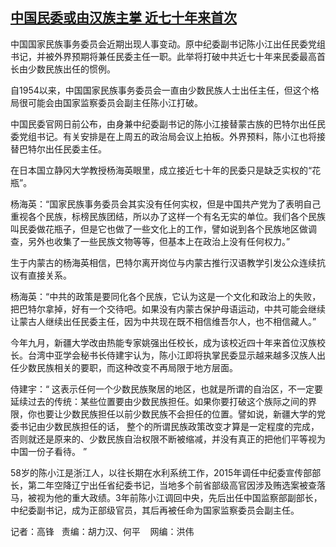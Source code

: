 <!--1608224236000-->
[中国民委或由汉族主掌    近七十年来首次](https://www.rfa.org/mandarin/yataibaodao/shaoshuminzu/gf1-12172020113833.html)
------

<p></p><p>中国国家民族事务委员会近期出现人事变动。原中纪委副书记陈小江出任民委党组书记，并被外界预期将兼任民委主任一职。此举将打破中共近七十<span></span><span>年来民委最高首长由少数民族出任的惯例。</span></p><p><span>自</span><span>1954</span><span>以来，中国国家民族事务委员会一直由少数民族人士出任主任，但这个格局很可能会由国家监察委员会副主任陈小江打破。</span></p><p><span>中国民委官网日前公布，由身兼中纪委副书记的陈小江接替蒙古族的巴特尔出任民委党组书记。有关安排是在上周五的政治局会议上拍板。外界预料，陈小江也将接替巴特尔出任民委主任。</span></p><p><span>在日本国立静冈大学教授杨海英眼里，成立接近七十</span><span></span><span>年的民委只是缺乏实权的</span><span>“</span><span>花瓶</span><span>”</span><span>。</span></p><p><span>杨海英：</span><span>“</span><span>国家民族事务委员会其实没有任何实权，但是中国共产党为了表明自己重视各个民族，标榜民族团结，所以办了这样一个有名无实的单位。我们各个民族叫民委做花瓶子，但是它也做了一些文化上的工作，譬如说到各个民族地区做调查，另外也收集了一些民族文物等等，但基本上在政治上没有任何权力。</span><span>”</span></p><p><span>生于内蒙古的杨海英相信，巴特尔离开岗位与内蒙古推行汉语教学引发公众连续抗议有直接关系。</span></p><p><span>杨海英：</span><span>“</span><span>中共的政策是要同化各个民族，它认为这是一个文化和政治上的失败，把巴特尔拿掉，好有一个交待吧。如果没有内蒙古保护母语运动，中共可能会继续让蒙古人继续出任民委主任，因为中共现在既不相信维吾尔人，也不相信藏人。</span><span>”</span></p><p><span>今年九</span><span></span><span>月，新疆大学改由热能专家姚强出任校长，成为该校近四十</span><span></span><span>年来首位汉族校长。台湾中亚学会秘书长侍建宇认为，陈小江即将执掌民委显示越来越多汉族人出任少数民族相关的要职，而这种改变不再局限于地方层面。</span></p><p><span>侍建宇：</span><span>“ </span><span>这表示任何一个少数民族聚居的地区，也就是所谓的自治区，不一定要延续过去的传统：某些位置要由少数民族担任。如果你要打破这个族际之间的界限，你也要让少数民族担任以前少数民族不会担任的位置。譬如说，新疆大学的党委书记由少数民族担任的话，</span><span> <span>整个的所谓民族政策改变才算是一定程度的完成，否则就还是原来的、少数民族自治权限不断被缩减，并没有真正的把他们平等视为中国一份子看待。</span></span><span> ”</span></p><p><span>58</span><span>岁的陈小江是浙江人，以往长期在水利系统工作，</span><span>2015</span><span>年调任中纪委宣传部部长，第二年空降辽宁出任省纪委书记，当地多个前省部级高官因涉及贿选案被查落马，被视为他的重大政绩。</span><span>3</span><span>年前陈小江调回中央，先后出任中国监察部副部长，中纪委副书记，成为正部级官员，其后再被任命为国家监察委员会副主任。</span></p><p><span>记者：高锋   </span><span></span><span>责编：胡力汉、何平    网编：洪伟<br/></span></p>
